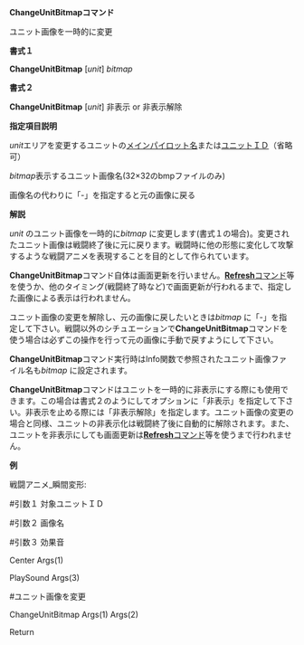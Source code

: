 **ChangeUnitBitmapコマンド**

ユニット画像を一時的に変更

**書式１**

**ChangeUnitBitmap** [*unit*] *bitmap*

**書式２**

**ChangeUnitBitmap** [*unit*] 非表示 or 非表示解除

**指定項目説明**

*unit*エリアを変更するユニットの[メインパイロット名](メインパイロット名.md)または[ユニットＩＤ](ユニットＩＤ.md)（省略可）

*bitmap*表示するユニット画像名(32×32のbmpファイルのみ)

画像名の代わりに「-」を指定すると元の画像に戻る

**解説**

*unit* のユニット画像を一時的に*bitmap* に変更します(書式１の場合)。変更されたユニット画像は戦闘終了後に元に戻ります。戦闘時に他の形態に変化して攻撃するような戦闘アニメを表現することを目的として作られています。

**ChangeUnitBitmap**コマンド自体は画面更新を行いません。[**Refresh**コマンド](Refreshコマンド.md)等を使うか、他のタイミング(戦闘終了時など)で画面更新が行われるまで、指定した画像による表示は行われません。

ユニット画像の変更を解除し、元の画像に戻したいときは*bitmap* に「-」を指定して下さい。戦闘以外のシチュエーションで**ChangeUnitBitmap**コマンドを使う場合は必ずこの操作を行って元の画像に手動で戻すようにして下さい。

**ChangeUnitBitmap**コマンド実行時はInfo関数で参照されたユニット画像ファイル名も*bitmap* に設定されます。

**ChangeUnitBitmap**コマンドはユニットを一時的に非表示にする際にも使用できます。この場合は書式２のようにしてオプションに「非表示」を指定して下さい。非表示を止める際には「非表示解除」を指定します。ユニット画像の変更の場合と同様、ユニットの非表示化は戦闘終了後に自動的に解除されます。また、ユニットを非表示にしても画面更新は[**Refresh**コマンド](Refreshコマンド.md)等を使うまで行われません。

**例**

戦闘アニメ\_瞬間変形:

#引数１  対象ユニットＩＤ

#引数２  画像名

#引数３  効果音

Center Args(1)

PlaySound Args(3)

#ユニット画像を変更

ChangeUnitBitmap Args(1) Args(2)

Return
